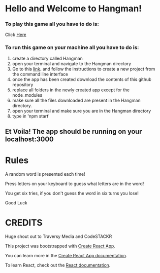 # Hello and Welcome to Hangman!

### To play this game all you have to do is:

Click [Here](https://powerful-lake-85980.herokuapp.com/)

### To run this game on your machine all you have to do is:

1. create a directory called Hangman
2. open your terminal and navigate to the Hangman directory
3. Go to this [link](https://github.com/facebook/create-react-app#create-react-app--). 
and follow the instructions to create a new project from the command line interface
6. once the app has been created download the contents of this github repository
7. replace all folders in the newly created app except for the node_modules
8. make sure all the files downloaded are present in the Hangman directory.
9. open your terminal and make sure you are in the Hangman directory
10. type in 'npm start'

## Et Voila! The app should be running on your localhost:3000

# Rules

A random word is presented each time!

Press letters on your keyboard to guess
what letters are in the word!

You get six tries, if you don't guess
the word in six turns you lose!

Good Luck

# CREDITS

Huge shout out to Traversy Media and CodeSTACKR

This project was bootstrapped with [Create React App](https://github.com/facebook/create-react-app).

You can learn more in the [Create React App documentation](https://facebook.github.io/create-react-app/docs/getting-started).

To learn React, check out the [React documentation](https://reactjs.org/).
